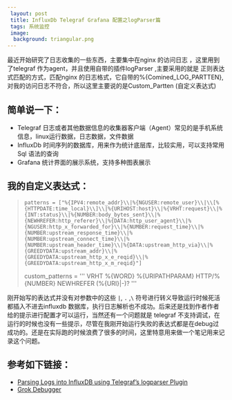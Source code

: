 ```yaml
---
 layout: post
 title: InfluxDb Telegraf Grafana 配置之logParser篇
 tags: 系统监控
 image:
  background: triangular.png
---
```


最近开始研究了日志收集的一些东西，主要集中在nginx 的访问日志 ，这里用到了telegraf 作为agent，并且使用自带的插件logParser ,主要采用的就是
正则表达式匹配的方式，匹配nginx 的日志格式，它自带的%{Comined_LOG_PARTTEN},对我的访问日志不符合，所以这里主要说的是Custom_Partten (自定义表达式)  

## 简单说一下：
* Telegraf 日志或者其他数据信息的收集器客户端（Agent）常见的是手机系统信息，linux运行数据，日志数据，文件数据
* InfluxDb 时间序列的数据库，用来作为统计底层库，比较实用，可以支持常用Sql 语法的查询
* Grafana  统计界面的展示系统，支持多种图表展示

## 我的自定义表达式：
>     patterns = ["%{IPV4:remote_addr}\\|%{NGUSER:remote_user}\\|\\[%{HTTPDATE:time_local}\\]\\|%{URIHOST:host}\\|%{VRHT:request}\\|%{INT:status}\\|%{NUMBER:body_bytes_sent}\\|%{NEWHREFER:http_referer}\\|%{DATA:http_user_agent}\\|%{NGUSER:http_x_forwarded_for}\\|%{NUMBER:request_time}\\|%{NUMBER:upstream_response_time}\\|%{NUMBER:upstream_connect_time}\\|%{NUMBER:upstream_header_time}\\|%{DATA:upstream_http_via}\\|%{GREEDYDATA:upstream_addr}\\|%{GREEDYDATA:upstream_http_x_e_reqid}\\|%{GREEDYDATA:upstream_http_x_m_reqid}"]
>custom_patterns = '''
      VRHT %{WORD} %{URIPATHPARAM} HTTP/%{NUMBER}
      NEWHREFER (%{URI}|-)?
     '''

刚开始写的表达式并没有对参数中的这些 `|`, `.` ,`\` 符号进行转义导致运行时候死活都插入不进去influxdb 数据库，执行日志解析也不成功。后来还是找到作者作者给的提示进行配置才可以运行，当然还有一个问题就是
telegraf 不支持调试，在运行的时候也没有一些提示，尽管在我刚开始运行失败的表达式都是在debug过成功的。还是在实际跑的时候浪费了很多的时间，这里特意用来做一个笔记用来记录这个问题。

## 参考如下链接：
- [Parsing Logs into InfluxDB using Telegraf’s logparser Plugin](https://www.influxdata.com/telegraf-correlate-log-metrics-data-performance-bottlenecks)
- [Grok Debugger](http://grokdebug.herokuapp.com/)
      


